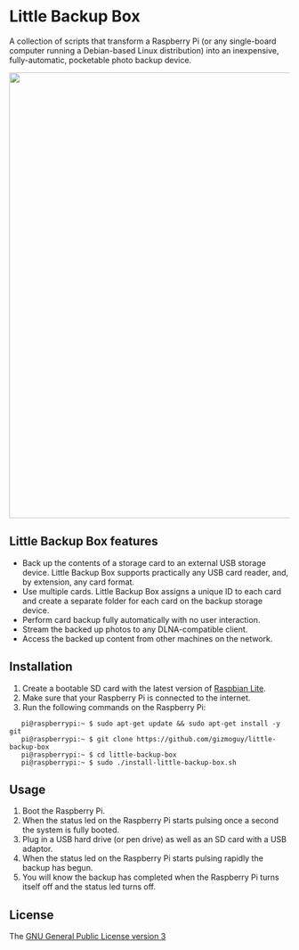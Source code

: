 # Little Backup Box

A collection of scripts that transform a Raspberry Pi (or any single-board computer running a Debian-based Linux distribution) into an inexpensive, fully-automatic, pocketable photo backup device.

<img src="https://i.imgur.com/oHljRK8.jpg" alt="" width="800"/>

## Little Backup Box features

- Back up the contents of a storage card to an external USB storage device. Little Backup Box supports practically any USB card reader, and, by extension, any card format.
- Use multiple cards. Little Backup Box assigns a unique ID to each card and create a separate folder for each card on the backup storage device.
- Perform card backup fully automatically with no user interaction.
- Stream the backed up photos to any DLNA-compatible client.
- Access the backed up content from other machines on the network.

## Installation

1. Create a bootable SD card with the latest version of [Raspbian Lite](https://www.raspberrypi.org/documentation/installation/installing-images/).
2. Make sure that your Raspberry Pi is connected to the internet.
3. Run the following commands on the Raspberry Pi:

```
   pi@raspberrypi:~ $ sudo apt-get update && sudo apt-get install -y git
   pi@raspberrypi:~ $ git clone https://github.com/gizmoguy/little-backup-box
   pi@raspberrypi:~ $ cd little-backup-box
   pi@raspberrypi:~ $ sudo ./install-little-backup-box.sh
```

## Usage

1. Boot the Raspberry Pi.
2. When the status led on the Raspberry Pi starts pulsing once a second the system is fully booted.
2. Plug in a USB hard drive (or pen drive) as well as an SD card with a USB adaptor.
3. When the status led on the Raspberry Pi starts pulsing rapidly the backup has begun.
4. You will know the backup has completed when the Raspberry Pi turns itself off and the status led turns off.

## License

The [GNU General Public License version 3](http://www.gnu.org/licenses/gpl-3.0.en.html)
